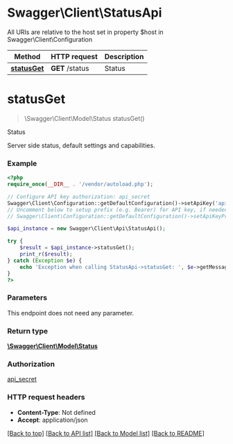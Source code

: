 # Swagger\Client\StatusApi

All URIs are relative to the host set in property $host in Swagger\Client\Configuration

Method | HTTP request | Description
------------- | ------------- | -------------
[**statusGet**](StatusApi.md#statusGet) | **GET** /status | Status


# **statusGet**
> \Swagger\Client\Model\Status statusGet()

Status

Server side status, default settings and capabilities.

### Example
```php
<?php
require_once(__DIR__ . '/vendor/autoload.php');

// Configure API key authorization: api_secret
Swagger\Client\Configuration::getDefaultConfiguration()->setApiKey('api_secret', 'YOUR_API_KEY');
// Uncomment below to setup prefix (e.g. Bearer) for API key, if needed
// Swagger\Client\Configuration::getDefaultConfiguration()->setApiKeyPrefix('api_secret', 'Bearer');

$api_instance = new Swagger\Client\Api\StatusApi();

try {
    $result = $api_instance->statusGet();
    print_r($result);
} catch (Exception $e) {
    echo 'Exception when calling StatusApi->statusGet: ', $e->getMessage(), PHP_EOL;
}
?>
```

### Parameters
This endpoint does not need any parameter.

### Return type

[**\Swagger\Client\Model\Status**](../Model/Status.md)

### Authorization

[api_secret](../../README.md#api_secret)

### HTTP request headers

 - **Content-Type**: Not defined
 - **Accept**: application/json

[[Back to top]](#) [[Back to API list]](../../README.md#documentation-for-api-endpoints) [[Back to Model list]](../../README.md#documentation-for-models) [[Back to README]](../../README.md)

